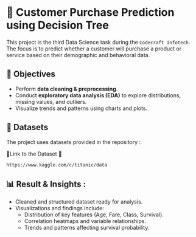 # 🔎 Customer Purchase Prediction using Decision Tree
This project is the third Data Science task during the `Codecraft Infotech`. The focus is to predict whether a customer will purchase a product or service based on their demographic and behavioral data. 

## 🎯 Objectives  
- Perform **data cleaning & preprocessing**.  
- Conduct **exploratory data analysis (EDA)** to explore distributions, missing values, and outliers.    
- Visualize trends and patterns using charts and plots.

## 📂 Datasets
The project uses datasets provided in the repository :

🔗Link to the Dataset 🔗
```
https://www.kaggle.com/c/titanic/data
```

## 📊 Result & Insights :
- Cleaned and structured dataset ready for analysis.  
- Visualizations and findings include:  
  - Distribution of key features (Age, Fare, Class, Survival).  
  - Correlation heatmaps and variable relationships.  
  - Trends and patterns affecting survival probability. 